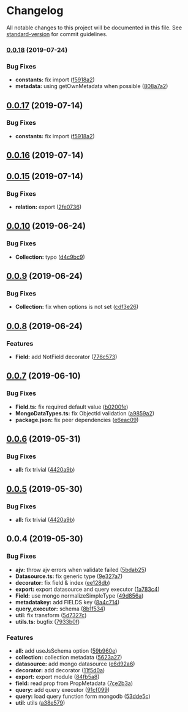 # Changelog

All notable changes to this project will be documented in this file. See [standard-version](https://github.com/conventional-changelog/standard-version) for commit guidelines.

### [0.0.18](https://github.com/vcwen/luren-mongo/compare/v0.0.16...v0.0.18) (2019-07-24)


### Bug Fixes

* **constants:** fix import ([f5918a2](https://github.com/vcwen/luren-mongo/commit/f5918a2))
* **metadata:** using getOwnMetadata when possible ([808a7a2](https://github.com/vcwen/luren-mongo/commit/808a7a2))



<a name="0.0.17"></a>
## [0.0.17](https://github.com/vcwen/luren-mongo/compare/v0.0.16...v0.0.17) (2019-07-14)


### Bug Fixes

* **constants:** fix import ([f5918a2](https://github.com/vcwen/luren-mongo/commit/f5918a2))



<a name="0.0.16"></a>
## [0.0.16](https://github.com/vcwen/luren-mongo/compare/v0.0.15...v0.0.16) (2019-07-14)



<a name="0.0.15"></a>
## [0.0.15](https://github.com/vcwen/luren-mongo/compare/v0.0.13...v0.0.15) (2019-07-14)


### Bug Fixes

* **relation:** export ([2fe0736](https://github.com/vcwen/luren-mongo/commit/2fe0736))



<a name="0.0.10"></a>
## [0.0.10](https://github.com/vcwen/luren-mongo/compare/v0.0.9...v0.0.10) (2019-06-24)


### Bug Fixes

* **Collection:** typo ([d4c9bc9](https://github.com/vcwen/luren-mongo/commit/d4c9bc9))



<a name="0.0.9"></a>
## [0.0.9](https://github.com/vcwen/luren-mongo/compare/v0.0.8...v0.0.9) (2019-06-24)


### Bug Fixes

* **Collection:** fix when options is not set ([cdf3e26](https://github.com/vcwen/luren-mongo/commit/cdf3e26))



<a name="0.0.8"></a>
## [0.0.8](https://github.com/vcwen/luren-mongo/compare/v0.0.7...v0.0.8) (2019-06-24)


### Features

* **Field:** add NotField decorator ([776c573](https://github.com/vcwen/luren-mongo/commit/776c573))



<a name="0.0.7"></a>
## [0.0.7](https://github.com/vcwen/luren-mongo/compare/v0.0.6...v0.0.7) (2019-06-10)


### Bug Fixes

* **Field.ts:** fix required default value ([b0200fe](https://github.com/vcwen/luren-mongo/commit/b0200fe))
* **MongoDataTypes.ts:** fix ObjectId validation ([a9859a2](https://github.com/vcwen/luren-mongo/commit/a9859a2))
* **package.json:** fix peer dependencies ([e6eac09](https://github.com/vcwen/luren-mongo/commit/e6eac09))



<a name="0.0.6"></a>
## [0.0.6](https://github.com/vcwen/luren-mongo/compare/v0.0.4...v0.0.6) (2019-05-31)


### Bug Fixes

* **all:** fix trivial ([4420a9b](https://github.com/vcwen/luren-mongo/commit/4420a9b))



<a name="0.0.5"></a>
## [0.0.5](https://github.com/vcwen/luren-mongo/compare/v0.0.4...v0.0.5) (2019-05-30)


### Bug Fixes

* **all:** fix trivial ([4420a9b](https://github.com/vcwen/luren-mongo/commit/4420a9b))



<a name="0.0.4"></a>
## 0.0.4 (2019-05-30)


### Bug Fixes

* **ajv:** throw ajv errors when validate failed ([5bdab25](https://github.com/vcwen/luren-mongo/commit/5bdab25))
* **Datasource.ts:** fix generic type ([9e327a7](https://github.com/vcwen/luren-mongo/commit/9e327a7))
* **decorator:** fix field & index ([ee128db](https://github.com/vcwen/luren-mongo/commit/ee128db))
* **export:** export datasource and query executor ([1a783c4](https://github.com/vcwen/luren-mongo/commit/1a783c4))
* **Field:** use mongo normalizeSimpleType ([49d856a](https://github.com/vcwen/luren-mongo/commit/49d856a))
* **metadatakey:** add FIELDS key ([8a4c714](https://github.com/vcwen/luren-mongo/commit/8a4c714))
* **query_executor:** schema ([8b1f534](https://github.com/vcwen/luren-mongo/commit/8b1f534))
* **util:** fix transform ([5d7327c](https://github.com/vcwen/luren-mongo/commit/5d7327c))
* **utils.ts:** bugfix ([7933b0f](https://github.com/vcwen/luren-mongo/commit/7933b0f))


### Features

* **all:** add useJsSchema option ([59b960e](https://github.com/vcwen/luren-mongo/commit/59b960e))
* **collection:** collection metadata ([5623a27](https://github.com/vcwen/luren-mongo/commit/5623a27))
* **datasource:** add mongo datasource ([e6d92a6](https://github.com/vcwen/luren-mongo/commit/e6d92a6))
* **decorator:** add decorator ([11f5d0a](https://github.com/vcwen/luren-mongo/commit/11f5d0a))
* **export:** export module ([84fb5a8](https://github.com/vcwen/luren-mongo/commit/84fb5a8))
* **field:** read prop from PropMetadata ([7ce2b3a](https://github.com/vcwen/luren-mongo/commit/7ce2b3a))
* **query:** add query executor ([91cf099](https://github.com/vcwen/luren-mongo/commit/91cf099))
* **query:** load query function form mongodb ([53dde5c](https://github.com/vcwen/luren-mongo/commit/53dde5c))
* **util:** utils ([a38e579](https://github.com/vcwen/luren-mongo/commit/a38e579))
